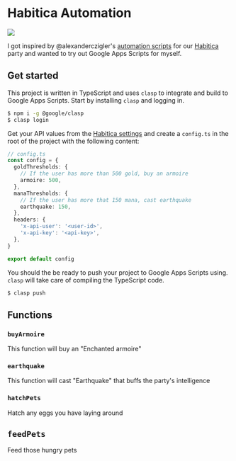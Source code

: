 # Habitica Automation

[![](https://github.com/believer/habitica/workflows/Release/badge.svg)](https://github.com/believer/habitica/actions?workflow=Release)

I got inspired by @alexanderczigler's [automation scripts](https://github.com/alexanderczigler/habitica) for our [Habitica](http://habitica.com/) party and wanted to try out Google Apps Scripts for myself.

## Get started

This project is written in TypeScript and uses `clasp` to integrate and build to Google Apps Scripts. Start by installing `clasp` and logging in.

```bash
$ npm i -g @google/clasp
$ clasp login
```

Get your API values from the [Habitica settings](https://habitica.com/user/settings/api) and create a `config.ts` in the root of the project with the following content:

```typescript
// config.ts
const config = {
  goldThresholds: {
    // If the user has more than 500 gold, buy an armoire
    armoire: 500,
  },
  manaThresholds: {
    // If the user has more that 150 mana, cast earthquake
    earthquake: 150,
  },
  headers: {
    'x-api-user': '<user-id>',
    'x-api-key': '<api-key>',
  },
}

export default config
```

You should the be ready to push your project to Google Apps Scripts using.
`clasp` will take care of compiling the TypeScript code.

```bash
$ clasp push
```

## Functions

### `buyArmoire`

This function will buy an "Enchanted armoire"

### `earthquake`

This function will cast "Earthquake" that buffs the party's intelligence

### `hatchPets`

Hatch any eggs you have laying around

## `feedPets`

Feed those hungry pets
